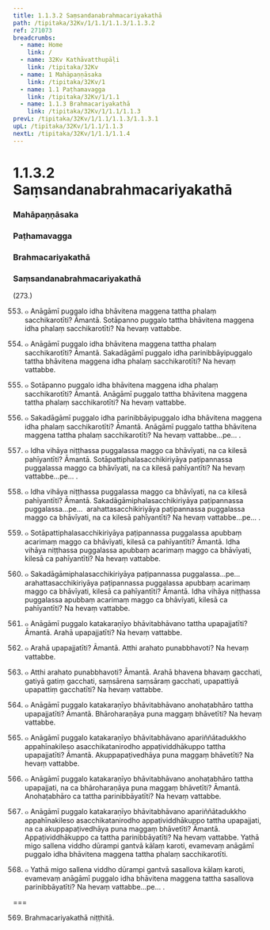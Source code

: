 ```yaml
---
title: 1.1.3.2 Saṃsandanabrahmacariyakathā
path: /tipitaka/32Kv/1/1.1/1.1.3/1.1.3.2
ref: 271073
breadcrumbs:
  - name: Home
    link: /
  - name: 32Kv Kathāvatthupāḷi
    link: /tipitaka/32Kv
  - name: 1 Mahāpaṇṇāsaka
    link: /tipitaka/32Kv/1
  - name: 1.1 Paṭhamavagga
    link: /tipitaka/32Kv/1/1.1
  - name: 1.1.3 Brahmacariyakathā
    link: /tipitaka/32Kv/1/1.1/1.1.3
prevL: /tipitaka/32Kv/1/1.1/1.1.3/1.1.3.1
upL: /tipitaka/32Kv/1/1.1/1.1.3
nextL: /tipitaka/32Kv/1/1.1/1.1.4
---
```


# 1.1.3.2 Saṃsandanabrahmacariyakathā

### Mahāpaṇṇāsaka

### Paṭhamavagga

### Brahmacariyakathā

### Saṃsandanabrahmacariyakathā

(273.)

553. ๐ Anāgāmī puggalo idha bhāvitena maggena tattha phalaṃ sacchikarotīti? Āmantā. Sotāpanno puggalo tattha bhāvitena maggena idha phalaṃ sacchikarotīti? Na hevaṃ vattabbe.

554. ๐ Anāgāmī puggalo idha bhāvitena maggena tattha phalaṃ sacchikarotīti? Āmantā. Sakadāgāmī puggalo idha parinibbāyipuggalo tattha bhāvitena maggena idha phalaṃ sacchikarotīti? Na hevaṃ vattabbe.

555. ๐ Sotāpanno puggalo idha bhāvitena maggena idha phalaṃ sacchikarotīti? Āmantā. Anāgāmī puggalo tattha bhāvitena maggena tattha phalaṃ sacchikarotīti? Na hevaṃ vattabbe.

556. ๐ Sakadāgāmī puggalo idha parinibbāyipuggalo idha bhāvitena maggena idha phalaṃ sacchikarotīti? Āmantā. Anāgāmī puggalo tattha bhāvitena maggena tattha phalaṃ sacchikarotīti? Na hevaṃ vattabbe…pe… .

557. ๐ Idha vihāya niṭṭhassa puggalassa maggo ca bhāvīyati, na ca kilesā pahīyantīti? Āmantā. Sotāpattiphalasacchikiriyāya paṭipannassa puggalassa maggo ca bhāvīyati, na ca kilesā pahīyantīti? Na hevaṃ vattabbe…pe… .

558. ๐ Idha vihāya niṭṭhassa puggalassa maggo ca bhāvīyati, na ca kilesā pahīyantīti? Āmantā. Sakadāgāmiphalasacchikiriyāya paṭipannassa puggalassa…pe…  arahattasacchikiriyāya paṭipannassa puggalassa maggo ca bhāvīyati, na ca kilesā pahīyantīti? Na hevaṃ vattabbe…pe… .

559. ๐ Sotāpattiphalasacchikiriyāya paṭipannassa puggalassa apubbaṃ acarimaṃ maggo ca bhāvīyati, kilesā ca pahīyantīti? Āmantā. Idha vihāya niṭṭhassa puggalassa apubbaṃ acarimaṃ maggo ca bhāvīyati, kilesā ca pahīyantīti? Na hevaṃ vattabbe.

560. ๐ Sakadāgāmiphalasacchikiriyāya paṭipannassa puggalassa…pe…  arahattasacchikiriyāya paṭipannassa puggalassa apubbaṃ acarimaṃ maggo ca bhāvīyati, kilesā ca pahīyantīti? Āmantā. Idha vihāya niṭṭhassa puggalassa apubbaṃ acarimaṃ maggo ca bhāvīyati, kilesā ca pahīyantīti? Na hevaṃ vattabbe.

561. ๐ Anāgāmī puggalo katakaraṇīyo bhāvitabhāvano tattha upapajjatīti? Āmantā. Arahā upapajjatīti? Na hevaṃ vattabbe.

562. ๐ Arahā upapajjatīti? Āmantā. Atthi arahato punabbhavoti? Na hevaṃ vattabbe.

563. ๐ Atthi arahato punabbhavoti? Āmantā. Arahā bhavena bhavaṃ gacchati, gatiyā gatiṃ gacchati, saṃsārena saṃsāraṃ gacchati, upapattiyā upapattiṃ gacchatīti? Na hevaṃ vattabbe.

564. ๐ Anāgāmī puggalo katakaraṇīyo bhāvitabhāvano anohaṭabhāro tattha upapajjatīti? Āmantā. Bhāroharaṇāya puna maggaṃ bhāvetīti? Na hevaṃ vattabbe.

565. ๐ Anāgāmī puggalo katakaraṇīyo bhāvitabhāvano apariññātadukkho appahīnakileso asacchikatanirodho appaṭividdhākuppo tattha upapajjatīti? Āmantā. Akuppapaṭivedhāya puna maggaṃ bhāvetīti? Na hevaṃ vattabbe.

566. ๐ Anāgāmī puggalo katakaraṇīyo bhāvitabhāvano anohaṭabhāro tattha upapajjati, na ca bhāroharaṇāya puna maggaṃ bhāvetīti? Āmantā. Anohaṭabhāro ca tattha parinibbāyatīti? Na hevaṃ vattabbe.

567. ๐ Anāgāmī puggalo katakaraṇīyo bhāvitabhāvano apariññātadukkho appahīnakileso asacchikatanirodho appaṭividdhākuppo tattha upapajjati, na ca akuppapaṭivedhāya puna maggaṃ bhāvetīti? Āmantā. Appaṭividdhākuppo ca tattha parinibbāyatīti? Na hevaṃ vattabbe. Yathā migo sallena viddho dūrampi gantvā kālaṃ karoti, evamevaṃ anāgāmī puggalo idha bhāvitena maggena tattha phalaṃ sacchikarotīti.

568. ๐ Yathā migo sallena viddho dūrampi gantvā sasallova kālaṃ karoti, evamevaṃ anāgāmī puggalo idha bhāvitena maggena tattha sasallova parinibbāyatīti? Na hevaṃ vattabbe…pe… .

===

569. Brahmacariyakathā niṭṭhitā.




